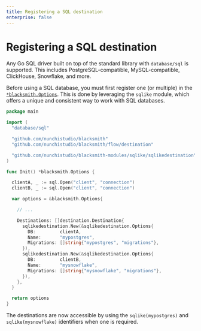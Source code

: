 ```yaml
---
title: Registering a SQL destination
enterprise: false
---
```


# Registering a SQL destination

Any Go SQL driver built on top of the standard library with `database/sql` is
supported. This includes PostgreSQL-compatible, MySQL-compatible, ClickHouse,
Snowflake, and more.

Before using a SQL database, you must first register one (or multiple) in the
[`*blacksmith.Options`](https://pkg.go.dev/github.com/nunchistudio/blacksmith?tab=doc#Options).
This is done by leveraging the `sqlike` module, which offers a unique and
consistent way to work with SQL databases.

```go
package main

import (
  "database/sql"

  "github.com/nunchistudio/blacksmith"
  "github.com/nunchistudio/blacksmith/flow/destination"

  "github.com/nunchistudio/blacksmith-modules/sqlike/sqlikedestination"
)

func Init() *blacksmith.Options {

  clientA, _ := sql.Open("client", "connection")
  clientB, _ := sql.Open("client", "connection")

  var options = &blacksmith.Options{

    // ...

    Destinations: []destination.Destination{
      sqlikedestination.New(&sqlikedestination.Options{
        DB:         clientA,
        Name:       "mypostgres",
        Migrations: []string{"mypostgres", "migrations"},
      }),
      sqlikedestination.New(&sqlikedestination.Options{
        DB:         clientB,
        Name:       "mysnowflake",
        Migrations: []string{"mysnowflake", "migrations"},
      }),
    },
  }

  return options
}

```

The destinations are now accessible by using the `sqlike(mypostgres)` and
`sqlike(mysnowflake)` identifiers when one is required.
